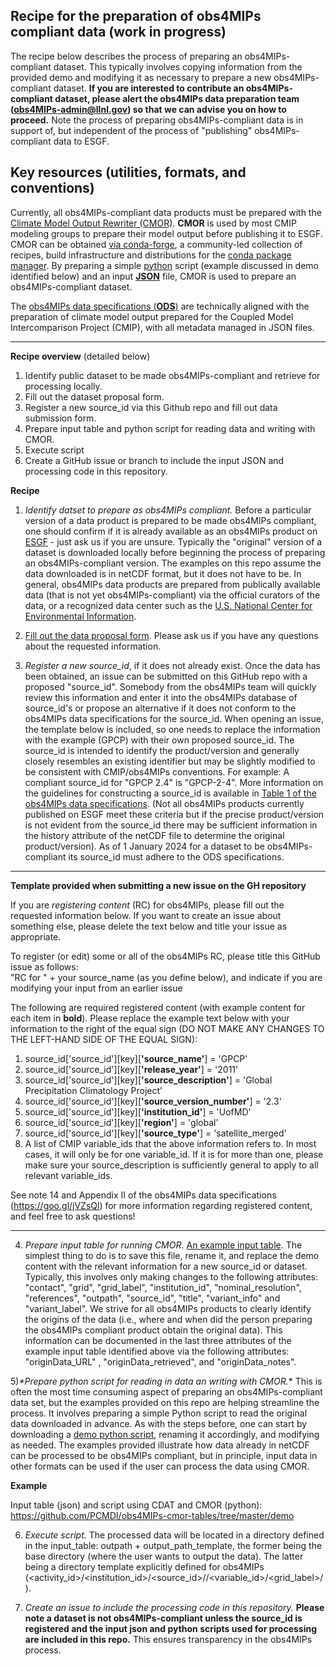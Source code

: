 ## Recipe for the preparation of obs4MIPs compliant data (work in progress)

The recipe below describes the process of preparing an obs4MIPs-compliant dataset. This typically involves copying information from the provided demo and modifying it as necessary to prepare a new obs4MIPs-compliant dataset.  **If you are interested to contribute an obs4MIPs-compliant dataset, please alert the obs4MIPs data preparation team (obs4MIPs-admin@llnl.gov) so that we can advise you on how to proceed.** Note the process of preparing obs4MIPs-compliant data is in support of, but independent of the process of "publishing" obs4MIPs-compliant data to ESGF.   

## Key resources (utilities, formats, and conventions)

Currently, all obs4MIPs-compliant data products must be prepared with the [Climate Model Output Rewriter (CMOR)](https://cmor.llnl.gov).  **CMOR** is used by most CMIP modeling groups to prepare their model output before publishing it to ESGF.  CMOR can be obtained [via conda-forge](https://cmor.llnl.gov/mydoc_cmor3_conda/), a community-led collection of recipes, build infrastructure and distributions for the [conda package manager](https://docs.conda.io/projects/conda/en/latest).  By preparing a simple [python](https://python.org) script (example discussed in demo identified below) and an input [**JSON**](https://json.org) file, CMOR is used to prepare an obs4MIPs-compliant dataset.      

The [obs4MIPs data specifications (**ODS**)](https://pcmdi.github.io/obs4MIPs/dataStandards.html) are technically aligned with the preparation of climate model output prepared for the Coupled Model Intercomparison Project (CMIP), with all metadata managed in JSON files.

---

**Recipe overview** (detailed below)

1) Identify public dataset to be made obs4MIPs-compliant and retrieve for processing locally.
2) Fill out the dataset proposal form.
3) Register a new source_id via this Github repo and fill out data submission form.
4) Prepare input table and python script for reading data and writing with CMOR.
5) Execute script
6) Create a GitHub issue or branch to include the input JSON and processing code in this repository. 

**Recipe**

1) _*Identify datset to prepare as obs4MIPs compliant.*_ Before a particular version of a data product is prepared to be made obs4MIPs compliant, one should confirm if it is already available as an obs4MIPs product on [ESGF](https://aims2.llnl.gov/search) - just ask us if you are unsure. Typically the "original" version of a dataset is downloaded locally before beginning the process of preparing an obs4MIPs-compliant version.  The examples on this repo assume the data downloaded is in netCDF format, but it does not have to be.  In general, obs4MIPs data products are prepared from publically available data (that is not yet obs4MIPs-compliant) via the official curators of the data, or a recognized data center such as the [U.S. National Center for Environmental Information](https://www.nesdis.noaa.gov/data-research-services/data-collections).     

2) [Fill out the data proposal form](https://bit.ly/obs4MIPs-submit).  Please ask us if you have any questions about the requested information.

3) _*Register a new source_id*_, if it does not already exist. Once the data has been obtained, an issue can be submitted on this GitHub repo with a proposed "source_id".  Somebody from the obs4MIPs team will quickly review this information and enter it into the obs4MIPs database of source_id's or propose an alternative if it does not conform to the obs4MIPs data specifications for the source_id.  When opening an issue, the template below is included, so one needs to replace the information with the example (GPCP) with their own proposed source_id.  The source_id is intended to identify the product/version and generally closely resembles an existing identifier but may be slightly modified to be consistent with CMIP/obs4MIPs conventions.  For example: A compliant source_id for "GPCP 2.4" is "GPCP-2-4".  More information on the guidelines for constructing a source_id is available in [Table 1 of the obs4MIPs data specifications](https://docs.google.com/document/d/1FXXBhUh71Hjus557ZTD3EKPi_2zxeLvi1aICXOjVYPc/edit#heading=h.7zmnv8xlfe08).  (Not all obs4MIPs products currently published on ESGF meet these criteria but if the precise product/version is not evident from the source_id there may be sufficient information in the history attribute of the netCDF file to determine the original product/version).  As of 1 January 2024 for a dataset to be obs4MIPs-compliant its source_id must adhere to the ODS specifications.  

________________________________________________________________________________________________________
**Template provided when submitting a new issue on the GH repository**

If you are *registering content* (RC) for obs4MIPs, please fill out the requested information below.   If you want to create an issue about something else, please delete the text below and title your issue as appropriate.  

To register (or edit) some or all of the obs4MIPs RC, please title this GitHub issue as follows:  
"RC for " + your source_name (as you define below), and indicate if you are modifying your input from an earlier issue


The following are required registered content (with example content for each item in **bold**). Please replace the example text below with your information to the right of the equal sign (DO NOT MAKE ANY CHANGES TO THE LEFT-HAND SIDE OF THE EQUAL SIGN):
1) source_id['source_id'][key][**'source_name'**] = 'GPCP'
2) source_id['source_id'][key][**'release_year'**] = '2011'
3) source_id['source_id'][key][**'source_description'**] = 'Global Precipitation Climatology Project'
4) source_id['source_id'][key][**'source_version_number'**] = '2.3'
5) source_id['source_id'][key][**'institution_id'**] = 'UofMD'
6) source_id['source_id'][key][**'region'**] = 'global'
7) source_id['source_id'][key][**'source_type'**] = 'satellite_merged'
8) A list of CMIP variable_ids that the above information refers to.  In most cases, it will only be for one variable_id.  If it is for more than one, please make sure your source_description is sufficiently general to apply to all relevant variable_ids.

See note 14 and Appendix II of the obs4MIPs data specifications (https://goo.gl/jVZsQl) for more information regarding registered content, and feel free to ask questions!
________________________________________________________________________________________________________


4) _*Prepare input table for running CMOR*_.  [An example input table](https://github.com/PCMDI/obs4MIPs-cmor-tables/blob/master/demo/CMAP-V1902.json).  The simplest thing to do is to save this file, rename it, and replace the demo content with the relevant information for a new source_id or dataset.  Typically, this involves only making changes to the following attributes:  "contact", "grid", "grid_label", "institution_id", "nominal_resolution", "references", "outpath", "source_id", "title", "variant_info" and "variant_label". We strive for all obs4MIPs products to clearly identify the origins of the data (i.e., where and when did the person preparing the obs4MIPs compliant product obtain the original data).  This information can be documented in the last three attributes of the example input table identified above via the following attributes: "originData_URL" , "originData_retrieved", and "originData_notes".

5)_*Prepare python script for reading in data an writing with CMOR._*  This is often the most time consuming aspect of preparing an obs4MIPs-compliant data set, but the examples provided on this repo are helping streamline the process.  It involves preparing a simple Python script to read the original data downloaded in advance.  As with the steps before, one can start by downloading a [demo python script](https://github.com/PCMDI/obs4MIPs-cmor-tables/blob/master/demo/runCMORdemo_CMAP-V1902.py), renaming it accordingly, and modifying as needed. The examples provided illustrate how data already in netCDF can be processed to be obs4MIPs compliant, but in principle, input data in other formats can be used if the user can process the data using CMOR. 

**Example**

Input table (json) and script using CDAT and CMOR (python):  https://github.com/PCMDI/obs4MIPs-cmor-tables/tree/master/demo


6) _*Execute script.*_  The processed data will be located in a directory defined in the input_table: outpath + output_path_template, the former being the base directory (where the user wants to output the data). The latter being a directory template explicitly defined for obs4MIPs (<activity_id>/<institution_id>/<source_id>/<frequency>/<variable_id>/<grid_label>/<version>). 
  
7) _*Create an issue to include the processing code in this repository.*_  **Please note a dataset is not obs4MIPs-compliant unless the source_id is registered and the input json and python scripts used for processing are included in this repo.**  This ensures transparency in the obs4MIPs process. 
    

